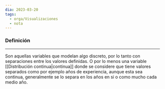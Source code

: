 ```yaml
---
dia: 2023-03-20
tags:
  - orga/Visualizaciones
  - nota
---
```

### Definición
---
Son aquellas variables que modelan algo discreto, por lo tanto con separaciones entre los valores definidas. O por lo menos una variable [[Distribución continua|continua]] donde se considere que tiene valores separados como por ejemplo años de experiencia, aunque esta sea continua, generalmente se lo separa en los años en si o como mucho cada medio año.
